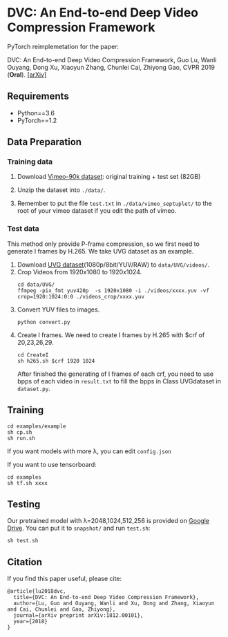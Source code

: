 # DVC: An End-to-end Deep Video Compression Framework

PyTorch reimplemetation for the paper:

DVC: An End-to-end Deep Video Compression Framework, Guo Lu, Wanli Ouyang, Dong Xu, Xiaoyun Zhang, Chunlei Cai, Zhiyong Gao, CVPR 2019 (**Oral**). [[arXiv]](https://arxiv.org/abs/1812.00101)


## Requirements

- Python==3.6
- PyTorch==1.2

## Data Preparation

### Training data

1. Download [Vimeo-90k dataset](http://toflow.csail.mit.edu/): original training + test set (82GB)

2. Unzip the dataset into `./data/`.

3. Remember to put the file `test.txt` in `./data/vimeo_septuplet/` to the root of your vimeo dataset if you edit the path of vimeo.

### Test data

This method only provide P-frame compression, so we first need to generate I frames by H.265. We take UVG dataset as an example.

1. Download [UVG dataset](http://ultravideo.cs.tut.fi/#testsequences_x)(1080p/8bit/YUV/RAW) to `data/UVG/videos/`.
2. Crop Videos from 1920x1080 to 1920x1024.
    ```
    cd data/UVG/
    ffmpeg -pix_fmt yuv420p  -s 1920x1080 -i ./videos/xxxx.yuv -vf crop=1920:1024:0:0 ./videos_crop/xxxx.yuv
    ```
3. Convert YUV files to images.
    ```
    python convert.py
    ```
4. Create I frames. We need to create I frames by H.265 with $crf of 20,23,26,29.
    ```
    cd CreateI
    sh h265.sh $crf 1920 1024
    ```
    After finished the generating of I frames of each crf, you need to use bpps of each video in `result.txt` to fill the bpps in Class UVGdataset in `dataset.py`.

## Training
    cd examples/example
    sh cp.sh
    sh run.sh
If you want models with more λ, you can edit `config.json`

If you want to use tensorboard:

    cd examples
    sh tf.sh xxxx

## Testing
Our pretrained model with λ=2048,1024,512,256 is provided on [Google Drive](https://drive.google.com/drive/folders/1M54MPrAzaA0QVySnzUu9HZWx1bfIrTZ6?usp=sharing). You can put it to `snapshot/` and run `test.sh`:

    sh test.sh

## Citation
If you find this paper useful, please cite:
```
@article{lu2018dvc,
  title={DVC: An End-to-end Deep Video Compression Framework},
  author={Lu, Guo and Ouyang, Wanli and Xu, Dong and Zhang, Xiaoyun and Cai, Chunlei and Gao, Zhiyong},
  journal={arXiv preprint arXiv:1812.00101},
  year={2018}
}
```